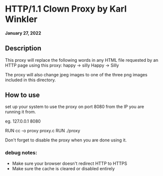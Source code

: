 # HTTP/1.1 Clown Proxy by Karl Winkler 
#### January 27, 2022

## Description
This proxy will replace the following words in any HTML file requested by 
an HTTP page using this proxy:
happy -> silly 
Happy -> Silly

The proxy will also change jpeg images to one of the three png images
included in this directory.

## How to use 

set up your system to use the proxy on port 8080
from the IP you are running it from.

eg. 127.0.0.1 8080

RUN cc -o proxy proxy.c
RUN ./proxy

Don't forget to disable the proxy when you are done using it.


### debug notes:
- Make sure your browser doesn't redirect HTTP to HTTPS
- Make sure the cache is cleared or disabled entirely 
